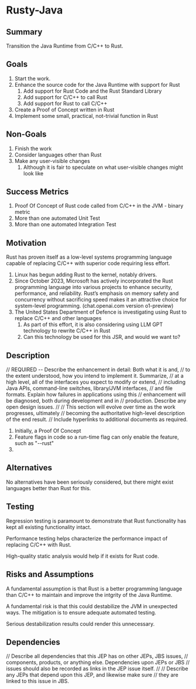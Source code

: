 # Rusty-Java

Summary
-------

Transition the Java Runtime from C/C++ to Rust.

Goals
-----

1. Start the work.
2. Enhance the source code for the Java Runtime with support for Rust
   1. Add support for Rust Code and the Rust Standard Library
   2. Add support for C/C++ to call Rust
   3. Add support for Rust to call C/C++
3. Create a Proof of Concept written in Rust
  1. Implement some small, practical, not-trivial function in Rust

Non-Goals
---------

1. Finish the work
2. Consider languages other than Rust
3. Make any user-visible changes
   1. Although it is fair to speculate on what user-visible changes might look like

Success Metrics
---------------

1. Proof Of Concept of Rust code called from C/C++ in the JVM - binary metric
2. More than one automated Unit Test
3. More than one automated Integration Test

Motivation
----------

Rust has proven itself as a low-level systems programming language capable of replacing C/C++
with superior code requiring less effort.

1. Linux has begun adding Rust to the kernel, notably drivers.
2. Since October 2023, Microsoft has actively incorporated the Rust programming language
   into various projects to enhance security, performance, and reliability. Rust’s emphasis on
   memory safety and concurrency without sacrificing speed makes it an attractive choice for
   system-level programming. (chat.openai.com version o1-preview)
3. The United States Department of Defence is investigating using Rust to replace C/C++ and other
   languages
   1. As part of this effort, it is also considering using LLM GPT technology to rewrite C/C++
      in Rust
   2. Can this technology be used for this JSR, and would we want to?


Description
-----------

// REQUIRED -- Describe the enhancement in detail: Both what it is and,
// to the extent understood, how you intend to implement it.  Summarize,
// at a high level, all of the interfaces you expect to modify or extend,
// including Java APIs, command-line switches, library/JVM interfaces,
// and file formats.  Explain how failures in applications using this
// enhancement will be diagnosed, both during development and in
// production.  Describe any open design issues.
//
// This section will evolve over time as the work progresses, ultimately
// becoming the authoritative high-level description of the end result.
// Include hyperlinks to additional documents as required.

1. Initially, a Proof Of Concept
2. Feature flags in code so a run-time flag can only enable the feature, such as "--rust"
3. 

Alternatives
------------

No alternatives have been seriously considered, but there might exist languages better than Rust for this.

Testing
-------

Regression testing is paramount to demonstrate that Rust functionality has kept all existing functionality intact.

Performance testing helps characterize the performance impact of replacing C/C++ with Rust.

High-quality static analysis would help if it exists for Rust code.


Risks and Assumptions
---------------------

A fundamental assumption is that Rust is a better programming language than C/C++ to maintain and improve the
intgrity of the Java Runtime.

A fundamental risk is that this could destabilize the JVM in unexpected ways. The mitigation is to ensure adequate automated testing.

Serious destabilization results could render this unnecessary.

Dependencies
------------

// Describe all dependencies that this JEP has on other JEPs, JBS issues,
// components, products, or anything else.  Dependencies upon JEPs or JBS
// issues should also be recorded as links in the JEP issue itself.
//
// Describe any JEPs that depend upon this JEP, and likewise make sure
// they are linked to this issue in JBS.
